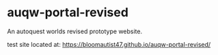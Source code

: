 # auqw-portal-revised

An autoquest worlds revised prototype website.

test site located at: https://bloomautist47.github.io/auqw-portal-revised/